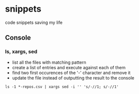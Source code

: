 # snippets
code snippets saving my life

## Console

### ls, xargs, sed

- list all the files with matching pattern
- create a list of entries and execute against each of them
- find two first occurences of the '-' character and remove it 
- update the file instead of outputting the result to the console

`ls -1 *-repos.csv | xargs sed -i '' 's/-//1; s/-//1'`
